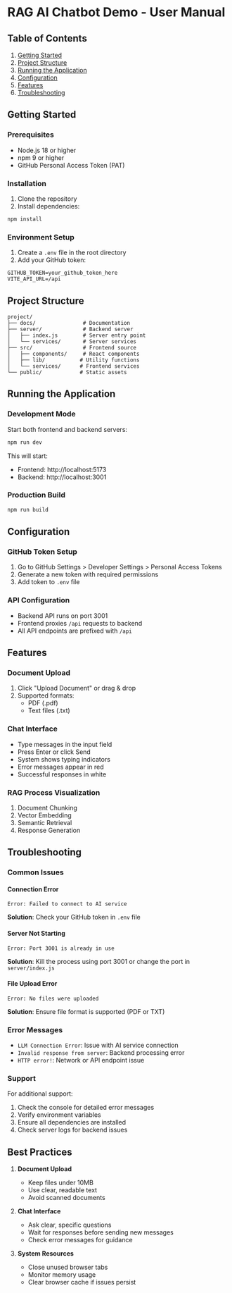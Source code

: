 # RAG AI Chatbot Demo - User Manual

## Table of Contents
1. [Getting Started](#getting-started)
2. [Project Structure](#project-structure)
3. [Running the Application](#running-the-application)
4. [Configuration](#configuration)
5. [Features](#features)
6. [Troubleshooting](#troubleshooting)

## Getting Started

### Prerequisites
- Node.js 18 or higher
- npm 9 or higher
- GitHub Personal Access Token (PAT)

### Installation
1. Clone the repository
2. Install dependencies:
```bash
npm install
```

### Environment Setup
1. Create a `.env` file in the root directory
2. Add your GitHub token:
```env
GITHUB_TOKEN=your_github_token_here
VITE_API_URL=/api
```

## Project Structure
```
project/
├── docs/               # Documentation
├── server/             # Backend server
│   ├── index.js        # Server entry point
│   └── services/       # Server services
├── src/                # Frontend source
│   ├── components/     # React components
│   ├── lib/           # Utility functions
│   └── services/      # Frontend services
└── public/            # Static assets
```

## Running the Application

### Development Mode
Start both frontend and backend servers:
```bash
npm run dev
```
This will start:
- Frontend: http://localhost:5173
- Backend: http://localhost:3001

### Production Build
```bash
npm run build
```

## Configuration

### GitHub Token Setup
1. Go to GitHub Settings > Developer Settings > Personal Access Tokens
2. Generate a new token with required permissions
3. Add token to `.env` file

### API Configuration
- Backend API runs on port 3001
- Frontend proxies `/api` requests to backend
- All API endpoints are prefixed with `/api`

## Features

### Document Upload
1. Click "Upload Document" or drag & drop
2. Supported formats:
   - PDF (.pdf)
   - Text files (.txt)

### Chat Interface
- Type messages in the input field
- Press Enter or click Send
- System shows typing indicators
- Error messages appear in red
- Successful responses in white

### RAG Process Visualization
1. Document Chunking
2. Vector Embedding
3. Semantic Retrieval
4. Response Generation

## Troubleshooting

### Common Issues

#### Connection Error
```
Error: Failed to connect to AI service
```
**Solution**: Check your GitHub token in `.env` file

#### Server Not Starting
```
Error: Port 3001 is already in use
```
**Solution**: Kill the process using port 3001 or change the port in `server/index.js`

#### File Upload Error
```
Error: No files were uploaded
```
**Solution**: Ensure file format is supported (PDF or TXT)

### Error Messages

- `LLM Connection Error`: Issue with AI service connection
- `Invalid response from server`: Backend processing error
- `HTTP error!`: Network or API endpoint issue

### Support

For additional support:
1. Check the console for detailed error messages
2. Verify environment variables
3. Ensure all dependencies are installed
4. Check server logs for backend issues

## Best Practices

1. **Document Upload**
   - Keep files under 10MB
   - Use clear, readable text
   - Avoid scanned documents

2. **Chat Interface**
   - Ask clear, specific questions
   - Wait for responses before sending new messages
   - Check error messages for guidance

3. **System Resources**
   - Close unused browser tabs
   - Monitor memory usage
   - Clear browser cache if issues persist